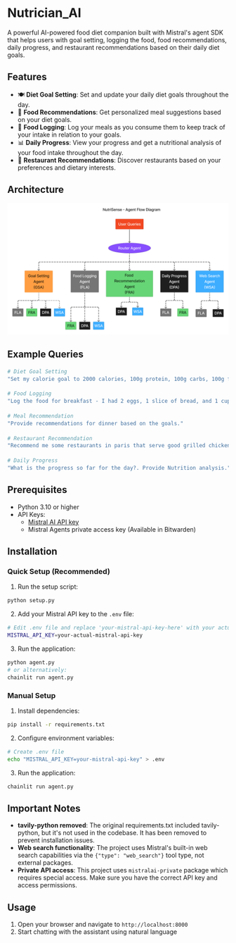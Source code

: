 # Nutrician_AI

A powerful AI-powered food diet companion built with Mistral's agent SDK that helps users with goal setting, logging the food, food recommendations, daily progress, and restaurant recommendations based on their daily diet goals.

## Features

- 🍽️ **Diet Goal Setting**: Set and update your daily diet goals throughout the day.
- 🥗 **Food Recommendations**: Get personalized meal suggestions based on your diet goals.
- 📝 **Food Logging**: Log your meals as you consume them to keep track of your intake in relation to your goals.
- 📊 **Daily Progress**: View your progress and get a nutritional analysis of your food intake throughout the day.
- 🍴 **Restaurant Recommendations**: Discover restaurants based on your preferences and dietary interests.

## Architecture

![NutriSense Agent Flow Architecture](./assets/nutrisense_architecture.png)

## Example Queries

```bash
# Diet Goal Setting
"Set my calorie goal to 2000 calories, 100g protein, 100g carbs, 100g fibre."

# Food Logging
"Log the food for breakfast - I had 2 eggs, 1 slice of bread, and 1 cup of coffee."

# Meal Recommendation
"Provide recommendations for dinner based on the goals."

# Restaurant Recommendation
"Recommend me some restaurants in paris that serve good grilled chicken."

# Daily Progress
"What is the progress so far for the day?. Provide Nutrition analysis."
```

## Prerequisites

- Python 3.10 or higher
- API Keys:
  - [Mistral AI API key](https://mistral.ai/api-key)
  - Mistral Agents private access key (Available in Bitwarden)

## Installation

### Quick Setup (Recommended)

1. Run the setup script:
```bash
python setup.py
```

2. Add your Mistral API key to the `.env` file:
```bash
# Edit .env file and replace 'your-mistral-api-key-here' with your actual API key
MISTRAL_API_KEY=your-actual-mistral-api-key
```

3. Run the application:
```bash
python agent.py
# or alternatively:
chainlit run agent.py
```

### Manual Setup

1. Install dependencies:
```bash
pip install -r requirements.txt
```

2. Configure environment variables:
```bash
# Create .env file
echo "MISTRAL_API_KEY=your-mistral-api-key" > .env
```

3. Run the application:
```bash
chainlit run agent.py
```

## Important Notes

- **tavily-python removed**: The original requirements.txt included tavily-python, but it's not used in the codebase. It has been removed to prevent installation issues.
- **Web search functionality**: The project uses Mistral's built-in web search capabilities via the `{"type": "web_search"}` tool type, not external packages.
- **Private API access**: This project uses `mistralai-private` package which requires special access. Make sure you have the correct API key and access permissions.

## Usage

1. Open your browser and navigate to `http://localhost:8000`
2. Start chatting with the assistant using natural language

